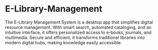 # E-Library-Management
The E-Library Management System is a desktop app that simplifies digital resource management. With smart search, automated cataloging, and an intuitive interface, it offers personalized access to e-books, journals, and multimedia. Secure and efficient, it transforms traditional libraries into modern digital hubs, making knowledge easily accessible.
